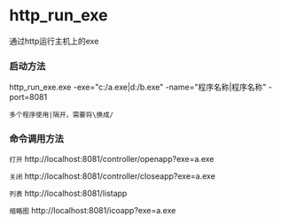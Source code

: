 # http_run_exe
通过http运行主机上的exe




### 启动方法
http_run_exe.exe -exe="c:/a.exe|d:/b.exe" -name="程序名称|程序名称" -port=8081

`多个程序使用|隔开，需要将\换成/`

### 命令调用方法

`打开`
http://localhost:8081/controller/openapp?exe=a.exe


`关闭`
http://localhost:8081/controller/closeapp?exe=a.exe


`列表`
http://localhost:8081/listapp


`缩略图`
http://localhost:8081/icoapp?exe=a.exe